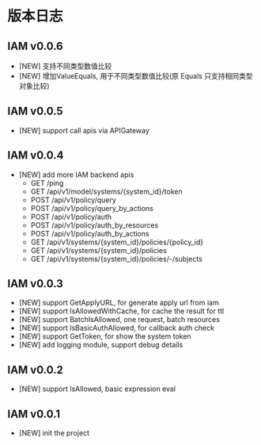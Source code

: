 版本日志
===============

## IAM v0.0.6

- [NEW] 支持不同类型数值比较
- [NEW] 增加ValueEquals, 用于不同类型数值比较(原 Equals 只支持相同类型对象比较)

## IAM v0.0.5

- [NEW] support call apis via APIGateway

## IAM v0.0.4

- [NEW] add more IAM backend apis
    - GET /ping
    - GET /api/v1/model/systems/{system_id}/token
    - POST /api/v1/policy/query
    - POST /api/v1/policy/query_by_actions
    - POST /api/v1/policy/auth
    - POST /api/v1/policy/auth_by_resources
    - POST /api/v1/policy/auth_by_actions
    - GET /api/v1/systems/{system_id}/policies/{policy_id}
    - GET /api/v1/systems/{system_id}/policies
    - GET /api/v1/systems/{system_id}/policies/-/subjects

## IAM v0.0.3

- [NEW] support GetApplyURL, for generate apply url from iam
- [NEW] support IsAllowedWithCache, for cache the result for ttl
- [NEW] support BatchIsAllowed, one request, batch resources
- [NEW] support IsBasicAuthAllowed, for callback auth check
- [NEW] support GetToken, for show the system token
- [NEW] add logging module, support debug details

## IAM v0.0.2

- [NEW] support IsAllowed, basic expression eval

## IAM v0.0.1

- [NEW] init the project


